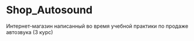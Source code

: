 # Shop_Autosound
Интернет-магазин написанный во время учебной практики по продаже автозвука (3 курс)
